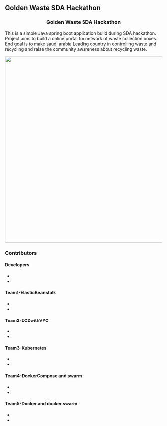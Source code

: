## Golden Waste SDA Hackathon

<h3 align="center">
Golden Waste SDA Hackathon
</h3>

This is a simple Java spring boot application build during SDA hackathon. Project aims to build a online portal for network of waste collection boxes. End goal is to make saudi arabia Leading country in controlling waste and recycling and raise the community awareness about recycling waste.

<p align="center">
  <img src = "https://github.com/chandradeoarya/goldenwaste-sda-hackathon/blob/master/goldenwaste.gif?raw=true" width=600>
</p>

### Contributors

#### Developers
- 
- 

#### Team1-ElasticBeanstalk
- 
- 

#### Team2-EC2withVPC
- 
- 

#### Team3-Kubernetes
- 
- 

#### Team4-DockerCompose and swarm
- 
- 

#### Team5-Docker and docker swarm
- 
- 